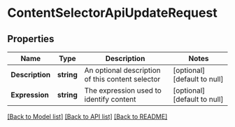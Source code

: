 # ContentSelectorApiUpdateRequest

## Properties
Name | Type | Description | Notes
------------ | ------------- | ------------- | -------------
**Description** | **string** | An optional description of this content selector | [optional] [default to null]
**Expression** | **string** | The expression used to identify content | [optional] [default to null]

[[Back to Model list]](../README.md#documentation-for-models) [[Back to API list]](../README.md#documentation-for-api-endpoints) [[Back to README]](../README.md)

